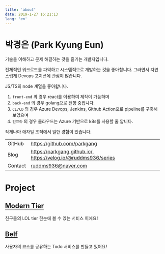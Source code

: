 ```yaml
---
title: 'about'
date: 2019-1-27 16:21:13
lang: 'en'
---
```


# 박경은 (Park Kyung Eun)

기술을 이해하고 문제 해결하는 것을 즐기는 개발자입니다.

전체적인 워크로드를 파악하고 시스템적으로 개발하는 것을 좋아합니다. 그러면서 자연스럽게 Devops 포지션에 관심이 많습니다.

JS/TS의 node 계열을 좋아합니다.

1. `front-end` 의 경우 react를 이용하여 제작이 가능하며
1. `back-end` 의 경우 golang으로 전향 중입니다.
1. `CI/CD` 의 경우 Azure Devops, Jenkins, Github Action으로 pipeline를 구축해 보았으며
1. `인프라` 의 경우 클라우드는 Azure 기반으로 k8s를 사용할 줄 압니다.

작게나마 애자일 조직에서 일한 경험이 있습니다.

|         |                                                                 |
| ------- | --------------------------------------------------------------- |
| GitHub  | https://github.com/parkgang                                     |
| Blog    | https://parkgang.github.io/, https://velog.io/@ruddms936/series |
| Contact | ruddms936@naver.com                                             |

# Project

## [Modern Tier](https://github.com/parkgang/modern-tier)

친구들의 LOL tier 한눈에 볼 수 있는 서비스 이에요!

## [Belf](https://github.com/belf-kr)

사용자의 코스를 공유하는 Todo 서비스를 만들고 있어요!
